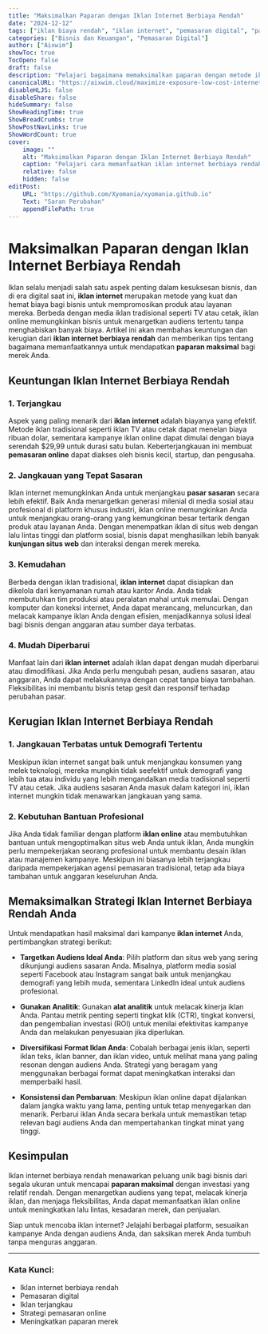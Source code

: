 ```yaml
---
title: "Maksimalkan Paparan dengan Iklan Internet Berbiaya Rendah"
date: "2024-12-12"
tags: ["iklan biaya rendah", "iklan internet", "pemasaran digital", "paparan maksimal", "pemasaran online"]
categories: ["Bisnis dan Keuangan", "Pemasaran Digital"]
author: ["Aixwim"]
showToc: true
TocOpen: false
draft: false
description: "Pelajari bagaimana memaksimalkan paparan dengan metode iklan internet berbiaya rendah. Temukan keuntungan dan kerugian iklan online dan bagaimana memanfaatkannya untuk bisnis Anda."
canonicalURL: "https://aixwim.cloud/maximize-exposure-low-cost-internet-advertising"
disableHLJS: false
disableShare: false
hideSummary: false
ShowReadingTime: true
ShowBreadCrumbs: true
ShowPostNavLinks: true
ShowWordCount: true
cover:
    image: ""
    alt: "Maksimalkan Paparan dengan Iklan Internet Berbiaya Rendah"
    caption: "Pelajari cara memanfaatkan iklan internet berbiaya rendah untuk paparan merek maksimal."
    relative: false
    hidden: false
editPost:
    URL: "https://github.com/Xyomania/xyomania.github.io"
    Text: "Saran Perubahan"
    appendFilePath: true
---
```


# Maksimalkan Paparan dengan Iklan Internet Berbiaya Rendah

Iklan selalu menjadi salah satu aspek penting dalam kesuksesan bisnis, dan di era digital saat ini, **iklan internet** merupakan metode yang kuat dan hemat biaya bagi bisnis untuk mempromosikan produk atau layanan mereka. Berbeda dengan media iklan tradisional seperti TV atau cetak, iklan online memungkinkan bisnis untuk menargetkan audiens tertentu tanpa menghabiskan banyak biaya. Artikel ini akan membahas keuntungan dan kerugian dari **iklan internet berbiaya rendah** dan memberikan tips tentang bagaimana memanfaatkannya untuk mendapatkan **paparan maksimal** bagi merek Anda.

## Keuntungan Iklan Internet Berbiaya Rendah

### 1. **Terjangkau**
Aspek yang paling menarik dari **iklan internet** adalah biayanya yang efektif. Metode iklan tradisional seperti iklan TV atau cetak dapat menelan biaya ribuan dolar, sementara kampanye iklan online dapat dimulai dengan biaya serendah $29,99 untuk durasi satu bulan. Keberterjangkauan ini membuat **pemasaran online** dapat diakses oleh bisnis kecil, startup, dan pengusaha.

### 2. **Jangkauan yang Tepat Sasaran**
Iklan internet memungkinkan Anda untuk menjangkau **pasar sasaran** secara lebih efektif. Baik Anda menargetkan generasi milenial di media sosial atau profesional di platform khusus industri, iklan online memungkinkan Anda untuk menjangkau orang-orang yang kemungkinan besar tertarik dengan produk atau layanan Anda. Dengan menempatkan iklan di situs web dengan lalu lintas tinggi dan platform sosial, bisnis dapat menghasilkan lebih banyak **kunjungan situs web** dan interaksi dengan merek mereka.

### 3. **Kemudahan**
Berbeda dengan iklan tradisional, **iklan internet** dapat disiapkan dan dikelola dari kenyamanan rumah atau kantor Anda. Anda tidak membutuhkan tim produksi atau peralatan mahal untuk memulai. Dengan komputer dan koneksi internet, Anda dapat merancang, meluncurkan, dan melacak kampanye iklan Anda dengan efisien, menjadikannya solusi ideal bagi bisnis dengan anggaran atau sumber daya terbatas.

### 4. **Mudah Diperbarui**
Manfaat lain dari **iklan internet** adalah iklan dapat dengan mudah diperbarui atau dimodifikasi. Jika Anda perlu mengubah pesan, audiens sasaran, atau anggaran, Anda dapat melakukannya dengan cepat tanpa biaya tambahan. Fleksibilitas ini membantu bisnis tetap gesit dan responsif terhadap perubahan pasar.

## Kerugian Iklan Internet Berbiaya Rendah

### 1. **Jangkauan Terbatas untuk Demografi Tertentu**
Meskipun iklan internet sangat baik untuk menjangkau konsumen yang melek teknologi, mereka mungkin tidak seefektif untuk demografi yang lebih tua atau individu yang lebih mengandalkan media tradisional seperti TV atau cetak. Jika audiens sasaran Anda masuk dalam kategori ini, iklan internet mungkin tidak menawarkan jangkauan yang sama.

### 2. **Kebutuhan Bantuan Profesional**
Jika Anda tidak familiar dengan platform **iklan online** atau membutuhkan bantuan untuk mengoptimalkan situs web Anda untuk iklan, Anda mungkin perlu mempekerjakan seorang profesional untuk membantu desain iklan atau manajemen kampanye. Meskipun ini biasanya lebih terjangkau daripada mempekerjakan agensi pemasaran tradisional, tetap ada biaya tambahan untuk anggaran keseluruhan Anda.

## Memaksimalkan Strategi Iklan Internet Berbiaya Rendah Anda

Untuk mendapatkan hasil maksimal dari kampanye **iklan internet** Anda, pertimbangkan strategi berikut:

- **Targetkan Audiens Ideal Anda**: Pilih platform dan situs web yang sering dikunjungi audiens sasaran Anda. Misalnya, platform media sosial seperti Facebook atau Instagram sangat baik untuk menjangkau demografi yang lebih muda, sementara LinkedIn ideal untuk audiens profesional.

- **Gunakan Analitik**: Gunakan **alat analitik** untuk melacak kinerja iklan Anda. Pantau metrik penting seperti tingkat klik (CTR), tingkat konversi, dan pengembalian investasi (ROI) untuk menilai efektivitas kampanye Anda dan melakukan penyesuaian jika diperlukan.

- **Diversifikasi Format Iklan Anda**: Cobalah berbagai jenis iklan, seperti iklan teks, iklan banner, dan iklan video, untuk melihat mana yang paling resonan dengan audiens Anda. Strategi yang beragam yang menggunakan berbagai format dapat meningkatkan interaksi dan memperbaiki hasil.

- **Konsistensi dan Pembaruan**: Meskipun iklan online dapat dijalankan dalam jangka waktu yang lama, penting untuk tetap menyegarkan dan menarik. Perbarui iklan Anda secara berkala untuk memastikan tetap relevan bagi audiens Anda dan mempertahankan tingkat minat yang tinggi.

## Kesimpulan

Iklan internet berbiaya rendah menawarkan peluang unik bagi bisnis dari segala ukuran untuk mencapai **paparan maksimal** dengan investasi yang relatif rendah. Dengan menargetkan audiens yang tepat, melacak kinerja iklan, dan menjaga fleksibilitas, Anda dapat memanfaatkan iklan online untuk meningkatkan lalu lintas, kesadaran merek, dan penjualan.

Siap untuk mencoba iklan internet? Jelajahi berbagai platform, sesuaikan kampanye Anda dengan audiens Anda, dan saksikan merek Anda tumbuh tanpa menguras anggaran.

---

### Kata Kunci:
- Iklan internet berbiaya rendah
- Pemasaran digital
- Iklan terjangkau
- Strategi pemasaran online
- Meningkatkan paparan merek
